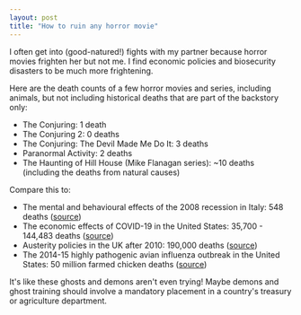 ```yaml
---
layout: post
title: "How to ruin any horror movie"
---
```


I often get into (good-natured!) fights with my partner because horror movies frighten her but not me. I find economic policies and biosecurity disasters to be much more frightening.

Here are the death counts of a few horror movies and series, including animals, but not including historical deaths that are part of the backstory only:
- The Conjuring: 1 death
- The Conjuring 2: 0 deaths
- The Conjuring: The Devil Made Me Do It: 3 deaths
- Paranormal Activity: 2 deaths
- The Haunting of Hill House (Mike Flanagan series): ~10 deaths (including the deaths from natural causes)

Compare this to:
- The mental and behavioural effects of the 2008 recession in Italy: 548 deaths ([source](https://academic.oup.com/eurpub/article-abstract/24/3/419/476146))
- The economic effects of COVID-19 in the United States: 35,700 - 144,483 deaths ([source](https://ajph.aphapublications.org/doi/abs/10.2105/AJPH.2021.306490))
- Austerity policies in the UK after 2010: 190,000 deaths ([source](https://eprints.lse.ac.uk/123915/1/WP_139.pdf))
- The 2014-15 highly pathogenic avian influenza outbreak in the United States: 50 million farmed chicken deaths ([source](https://www.sciencedirect.com/science/article/pii/S0956053X19302600))

It's like these ghosts and demons aren't even trying! Maybe demons and ghost training should involve a mandatory placement in a country's treasury or agriculture department.
